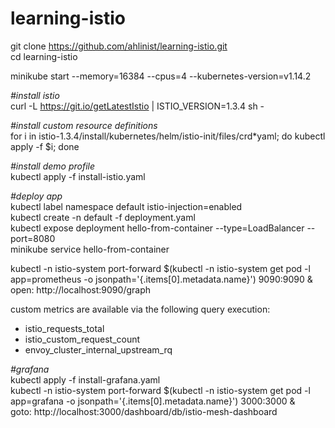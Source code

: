 # learning-istio

git clone https://github.com/ahlinist/learning-istio.git  
cd learning-istio

minikube start --memory=16384 --cpus=4 --kubernetes-version=v1.14.2

*\#install istio*  
curl -L https://git.io/getLatestIstio | ISTIO_VERSION=1.3.4 sh -

*\#install custom resource definitions*  
for i in istio-1.3.4/install/kubernetes/helm/istio-init/files/crd*yaml; do kubectl apply -f $i; done

*\#install demo profile*  
kubectl apply -f install-istio.yaml

*\#deploy app*  
kubectl label namespace default istio-injection=enabled  
kubectl create -n default -f deployment.yaml  
kubectl expose deployment hello-from-container --type=LoadBalancer --port=8080  
minikube service hello-from-container  

kubectl -n istio-system port-forward $(kubectl -n istio-system get pod -l app=prometheus -o jsonpath='{.items[0].metadata.name}') 9090:9090 &  
open: http://localhost:9090/graph  

custom metrics are available via the following query execution: 
- istio_requests_total  
- istio_custom_request_count  
- envoy_cluster_internal_upstream_rq  

*\#grafana*  
kubectl apply -f install-grafana.yaml  
kubectl -n istio-system port-forward $(kubectl -n istio-system get pod -l app=grafana -o jsonpath='{.items[0].metadata.name}') 3000:3000 &  
goto: http://localhost:3000/dashboard/db/istio-mesh-dashboard  
